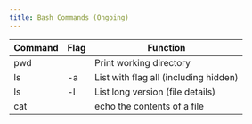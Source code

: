 ```yaml
---
title: Bash Commands (Ongoing)
---
```


| Command | Flag   | Function                              |
| ----------- | ------ | ------------------------------------- |
| pwd         |        | Print working directory               |
| ls          | -a     | List with flag all (including hidden) |
| ls          | -l     | List long version (file details)      |
| cat         | <file> | echo the contents of a file           |
